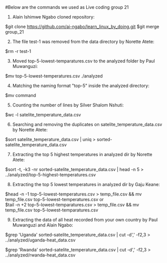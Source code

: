 #Below are the commands we used as Live coding group 21 

1. Alain Ishimwe Ngabo cloned repository:
   
$git clone https://github.com/ai-ngabo/learn_linux_by_doing.git
$git merge group_21

2. The file test-1 was removed from the data directory by Norette Atete:

$rm -r test-1

3. Moved top-5-lowest-temparatures.csv to the analyzed folder by Paul Muwanguzi:

$mv top-5-lowest-temperatures.csv ./analyzed

4. Matching the naming format "top-5" inside the analyzed directory:

$mv command

5. Counting the number of lines by Silver Shalom Nshuti:

$wc -l satelite_temperature_data.csv

6. Searching and removing the duplicates on satelite_temperature_data.csv by Norette Atete:

$sort satelite_temperature_data.csv | uniq > sorted-satelite_temperature_data.csv

7. Extracting the top 5  highest temperatures in analyzed dir by Norette Atete:
   
$sort -t, -k3 -nr sorted-satelite_temperature_data.csv | head -n 5 > ../analyzed/top-5-highest-temperatures.csv

8. Extracting the top 5 lowest temperatures in analyzed dir by Gaju Keane:
   
$head -n -1 top-5-lowest-temperatures.csv > temp_file.csv && mv temp_file.csv top-5-lowest-temperatures.csv  or   
$tail -n +2 top-5-lowest-temparatures.csv > temp_file.csv && mv temp_file.csv top-5-lowest-temparatures.csv

9. Extracting the data of all heat recorded from your own country by Paul Muwanguzi and Alain Ngabo:

$grep 'Uganda' sorted-satelite_temperature_data.csv | cut -d',' -f2,3 > ../analyzed/uganda-heat_data.csv
   
$grep 'Rwanda' sorted-satelite_temperature_data.csv | cut -d',' -f2,3 > ../analyzed/rwanda-heat_data.csv
